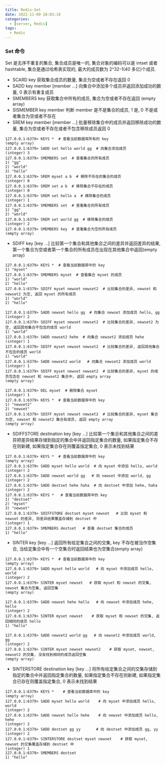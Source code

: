 ```yaml
---
title: Redis-Set
date: 2022-11-09 18:03:19
categories:
  - [server, Redis]
tags:
  - Redis
---
```


### Set 命令

Set 是无序不重复的集合, 集合成员是唯一的, 集合对象的编码可以是 intset 或者 hashtable, 集合是通过哈希表实现的, 最大的成员数为 2^32-1(40 多亿)个成员.

- SCARD key 获取集合成员的数量, 集合为空或者不存在返回 0
- SADD key member [member ...] 向集合中添加多个成员并返回添加成功的数量, 0 表示有重复成员
- SMEMBERS key 获取集合中所有的成员, 集合为空或者不存在返回 (empty array)
- SISMEMBER key member 判断 member 是不是集合的成员, 1 是, 0 不是或者集合为空或者不存在
- SREM key member [member ...] 批量移除集合中的成员并返回移除成功的数量, 集合为空或者不存在或者不包含移除成员返回 0

```shell
127.0.0.1:6379> KEYS *  # 查看当前数据库所有的 key
(empty array)
127.0.0.1:6379> SADD set hello world gg  # 向集合添加成员
(integer) 3
127.0.0.1:6379> SMEMBERS set  # 查看集合的所有成员
1) "gg"
2) "world"
3) "hello"
127.0.0.1:6379> SREM myset a b  # 移除不存在的集合的成员
(integer) 0
127.0.0.1:6379> SREM set a b  # 移除集合不存在的成员
(integer) 0
127.0.0.1:6379> SREM set hello a  # 移除集合的成员
(integer) 1
127.0.0.1:6379> SMEMBERS set  # 查看集合的所有成员
1) "gg"
2) "world"
127.0.0.1:6379> SREM set world gg  # 移除集合的成员
(integer) 2
127.0.0.1:6379> SMEMBERS key  # 查看集合为空的所有成员
(empty array)
```

- SDIFF key [key ...] 比较第一个集合和其他集合之间的差异并返回差异的结果, 第一个集合为空或者第一个集合的所有成员在出现在其他集合中返回(empty array)

```shell
127.0.0.1:6379> KEYS *  # 查看当前数据库中的 key
1) "myset"
127.0.0.1:6379> SMEMBERS myset  # 查看集合 myset 的成员
1) "world"
2) "hello"
127.0.0.1:6379> SDIFF myset newset newset2  # 比较集合的差异, newset 和 newset2 为空, 返回 myset 的所有成员
1) "world"
2) "hello"

127.0.0.1:6379> SADD newset hello gg  # 向集合 newset 添加成员 hello, gg
(integer) 2
127.0.0.1:6379> SDIFF myset newset newset2  # 比较集合的差异, newset2 为空, 返回其他集合不包含的成员 world
1) "world"
127.0.0.1:6379> SADD newset2 hehe  # 向集合 newset2 添加成员 hehe
(integer) 1
127.0.0.1:6379> SDIFF myset newset newset2  # 比较集合的差异, 返回其他集合不包含的成员 world
1) "world"
127.0.0.1:6379> SADD newset2 world   # 向集合 newset2 添加成员 world
(integer) 1
127.0.0.1:6379> SDIFF myset newset newset2  # 比较集合的差异, myset 的成员包含在 newset 和 newset2 集合中, 返回 empty array
(empty array)

127.0.0.1:6379> DEL myset  # 删除集合 myset
(integer) 1
127.0.0.1:6379> KEYS *  # 查看当前数据库中的 key
1) "newset2"
2) "newset"
127.0.0.1:6379> SDIFF myset newset newset2  # 比较集合的差异, myset 集合为空, newset 和 newset2 集合有成员, 返回 empty array
(empty array)
```

- SDIFFSTORE destination key [key ...] 比较第一个集合和其他集合之间的差异把差异结果存储到指定的集合中并返回指定集合的数量, 如果指定集合不存在则新建, 如果指定集合存在则覆盖指定集合, 0 表示未找到结果

```shell
127.0.0.1:6379> KEYS *  # 查看当前数据库中的 key
(empty array)
127.0.0.1:6379> SADD myset hello world  # 向 myset 中添加 hello, world
(integer) 2
127.0.0.1:6379> SADD newset world gg   # 向 newset 中添加 world, gg
(integer) 2
127.0.0.1:6379> SADD destset hehe haha  # 向 destset 中添加 hehe, haha
(integer) 2
127.0.0.1:6379> KEYS *   # 查看当前数据库中的 key
1) "destset"
2) "myset"
3) "newset"
127.0.0.1:6379> SDIFFSTORE destset myset newset   # 比较 myset 和 newset 的差异, 将差异结果覆盖存储到 destset 中
(integer) 1
127.0.0.1:6379> SMEMBERS destset   # 查看 destset 集合的成员
1) "hello"
```

- SINTER key [key ...] 返回所有给定集合之间的交集, key 不存在被当作空集合, 当给定集合中有一个空集合时返回结果也为空集合(empty array)

```shell
127.0.0.1:6379> KEYS *  # 查看当前数据库中的 key
(empty array)
127.0.0.1:6379> SADD myset hello world   # 向 myset 中添加成员 hello, world
(integer) 2
127.0.0.1:6379> SINTER myset newset   # 获取 myset 和 newset 的交集, newset 集合为空集, 返回空集
(empty array)

127.0.0.1:6379> SADD newset hehe hello   # 向 newset 中添加成员 hehe, hello
(integer) 2
127.0.0.1:6379> SINTER myset newset    # 获取 myset 和 newset 的交集, 返回相同的成员 hello
1) "hello"

127.0.0.1:6379> SADD newset2 world gg   # 向 newset2 中添加成员 world, gg
(integer) 2
127.0.0.1:6379> SINTER myset newset newset2    # 获取 myset, newset, newset2 的交集, 没有找到相同的成员返回空集
(empty array)
```

- SINTERSTORE destination key [key ...] 将所有给定集合之间的交集存储到指定的集合中并返回指定集合的数量, 如果指定集合不存在则新建, 如果指定集合已存在则覆盖指定集合, 0 表示未找到结果

```shell
127.0.0.1:6379> KEYS *    # 查看当前数据库中的 key
(empty array)
127.0.0.1:6379> SADD myset hello world    # 向 myset 中添加成员 hello, world
(integer) 2
127.0.0.1:6379> SADD newset hello hehe    # 向 newset 中添加成员 hello, hehe
(integer) 2
127.0.0.1:6379> SADD destset gg yy       # 向 destset 中添加成员 gg, yy
(integer) 2
127.0.0.1:6379> SINTERSTORE destset myset newset    # 获取 myset, newset 的交集覆盖存储到 destset 中
(integer) 1
127.0.0.1:6379> SMEMBERS destset
1) "hello"
```

